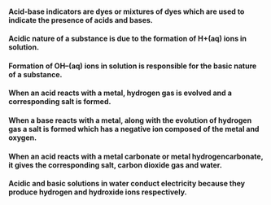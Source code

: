 #### Acid-base indicators are dyes or mixtures of dyes which are used to indicate the presence of acids and bases.
#### Acidic nature of a substance is due to the formation of H+(aq) ions in solution.
#### Formation of OH–(aq) ions in solution is responsible for the basic nature of a substance.
#### When an acid reacts with a metal, hydrogen gas is evolved and a corresponding salt is formed.
#### When a base reacts with a metal, along with the evolution of hydrogen gas a salt is formed which has a negative ion composed of the metal and oxygen.
#### When an acid reacts with a metal carbonate or metal hydrogencarbonate, it gives the corresponding salt, carbon dioxide gas and water.
#### Acidic and basic solutions in water conduct electricity because they produce hydrogen and hydroxide ions respectively.
